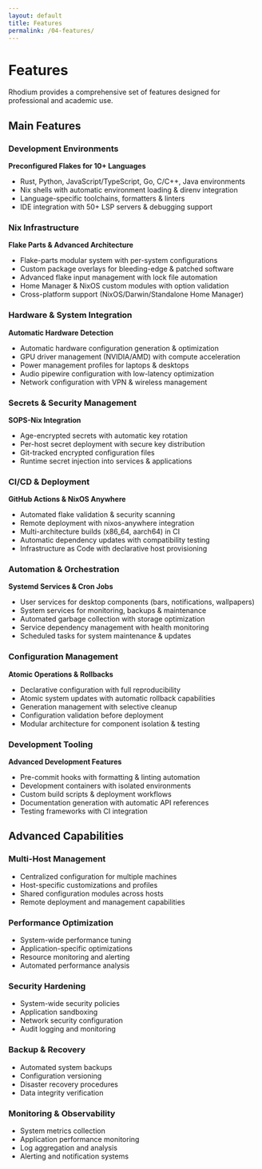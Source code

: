 ```yaml
---
layout: default
title: Features
permalink: /04-features/
---
```


# Features

Rhodium provides a comprehensive set of features designed for professional and academic use.

## Main Features

### Development Environments
**Preconfigured Flakes for 10+ Languages**
- Rust, Python, JavaScript/TypeScript, Go, C/C++, Java environments
- Nix shells with automatic environment loading & direnv integration
- Language-specific toolchains, formatters & linters
- IDE integration with 50+ LSP servers & debugging support

### Nix Infrastructure
**Flake Parts & Advanced Architecture**
- Flake-parts modular system with per-system configurations
- Custom package overlays for bleeding-edge & patched software
- Advanced flake input management with lock file automation
- Home Manager & NixOS custom modules with option validation
- Cross-platform support (NixOS/Darwin/Standalone Home Manager)

### Hardware & System Integration
**Automatic Hardware Detection**
- Automatic hardware configuration generation & optimization
- GPU driver management (NVIDIA/AMD) with compute acceleration
- Power management profiles for laptops & desktops
- Audio pipewire configuration with low-latency optimization
- Network configuration with VPN & wireless management

### Secrets & Security Management
**SOPS-Nix Integration**
- Age-encrypted secrets with automatic key rotation
- Per-host secret deployment with secure key distribution
- Git-tracked encrypted configuration files
- Runtime secret injection into services & applications

### CI/CD & Deployment
**GitHub Actions & NixOS Anywhere**
- Automated flake validation & security scanning
- Remote deployment with nixos-anywhere integration
- Multi-architecture builds (x86_64, aarch64) in CI
- Automatic dependency updates with compatibility testing
- Infrastructure as Code with declarative host provisioning

### Automation & Orchestration
**Systemd Services & Cron Jobs**
- User services for desktop components (bars, notifications, wallpapers)
- System services for monitoring, backups & maintenance
- Automated garbage collection with storage optimization
- Service dependency management with health monitoring
- Scheduled tasks for system maintenance & updates

### Configuration Management
**Atomic Operations & Rollbacks**
- Declarative configuration with full reproducibility
- Atomic system updates with automatic rollback capabilities
- Generation management with selective cleanup
- Configuration validation before deployment
- Modular architecture for component isolation & testing

### Development Tooling
**Advanced Development Features**
- Pre-commit hooks with formatting & linting automation
- Development containers with isolated environments
- Custom build scripts & deployment workflows
- Documentation generation with automatic API references
- Testing frameworks with CI integration

## Advanced Capabilities

### Multi-Host Management
- Centralized configuration for multiple machines
- Host-specific customizations and profiles
- Shared configuration modules across hosts
- Remote deployment and management capabilities

### Performance Optimization
- System-wide performance tuning
- Application-specific optimizations
- Resource monitoring and alerting
- Automated performance analysis

### Security Hardening
- System-wide security policies
- Application sandboxing
- Network security configuration
- Audit logging and monitoring

### Backup & Recovery
- Automated system backups
- Configuration versioning
- Disaster recovery procedures
- Data integrity verification

### Monitoring & Observability
- System metrics collection
- Application performance monitoring
- Log aggregation and analysis
- Alerting and notification systems

